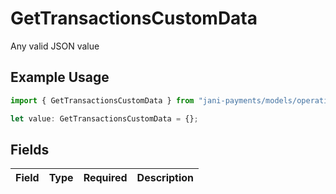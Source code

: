 # GetTransactionsCustomData

Any valid JSON value

## Example Usage

```typescript
import { GetTransactionsCustomData } from "jani-payments/models/operations";

let value: GetTransactionsCustomData = {};
```

## Fields

| Field       | Type        | Required    | Description |
| ----------- | ----------- | ----------- | ----------- |